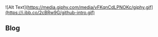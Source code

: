 ![Alt Text](https://media.giphy.com/media/vFKqnCdLPNOKc/giphy.gif](https://i.ibb.co/2cBRw9G/github-intro.gif)

## Blog

<!--
**Justinkarso/Justinkarso** is a ✨ _special_ ✨ repository because its `README.md` (this file) appears on your GitHub profile.

Here are some ideas to get you started:

- 🔭 I’m currently working on ...
- 🌱 I’m currently learning ...
- 👯 I’m looking to collaborate on ...
- 🤔 I’m looking for help with ...
- 💬 Ask me about ...
- 📫 How to reach me: ...
- 😄 Pronouns: ...
- ⚡ Fun fact: ...
-->
